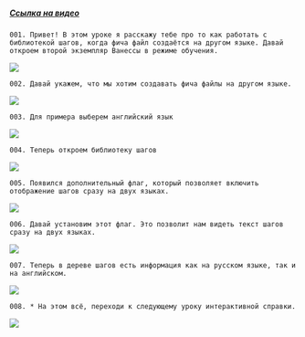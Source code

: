 ﻿##### [Ссылка на видео](https://youtu.be/lVbtg_BeSuE)

	001. Привет! В этом уроке я расскажу тебе про то как работать с библиотекой шагов, когда фича файл создаётся на другом языке. Давай откроем второй экземпляр Ванессы в режиме обучения.

![](https://vanessa-files.do.bit-erp.ru/Doc/1.2.040.1/MD/Глава04/images/000_ДеревоШаговДругиеЯзыки.png)

	002. Давай укажем, что мы хотим создавать фича файлы на другом языке.

![](https://vanessa-files.do.bit-erp.ru/Doc/1.2.040.1/MD/Глава04/images/010_ДеревоШаговДругиеЯзыки.png)

	003. Для примера выберем английский язык

![](https://vanessa-files.do.bit-erp.ru/Doc/1.2.040.1/MD/Глава04/images/023_ДеревоШаговДругиеЯзыки.png)

	004. Теперь откроем библиотеку шагов

![](https://vanessa-files.do.bit-erp.ru/Doc/1.2.040.1/MD/Глава04/images/031_ДеревоШаговДругиеЯзыки.png)

	005. Появился дополнительный флаг, который позволяет включить отображение шагов сразу на двух языках.

![](https://vanessa-files.do.bit-erp.ru/Doc/1.2.040.1/MD/Глава04/images/036_ДеревоШаговДругиеЯзыки.png)

	006. Давай установим этот флаг. Это позволит нам видеть текст шагов сразу на двух языках.

![](https://vanessa-files.do.bit-erp.ru/Doc/1.2.040.1/MD/Глава04/images/053_ДеревоШаговДругиеЯзыки.png)

	007. Теперь в дереве шагов есть информация как на русском языке, так и на английском.

![](https://vanessa-files.do.bit-erp.ru/Doc/1.2.040.1/MD/Глава04/images/058_ДеревоШаговДругиеЯзыки.png)

	008. * На этом всё, переходи к следующему уроку интерактивной справки.

![](https://vanessa-files.do.bit-erp.ru/Doc/1.2.040.1/MD/Глава04/images/061_ДеревоШаговДругиеЯзыки.png)
